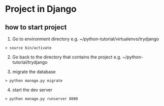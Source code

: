 # Project in Django

## how to start project 

1. Go to environment directory e.g. ~/python-tutorial/virtualenvs/trydjango
```
> source bin/activate
```

2. Go back to the directory that contains the project e.g.  ~/python-tutorial/trydjango

3. migrate the database
```
> python manage.py migrate
```

4. start the dev server
```
> python manage.py runserver 8080
```
